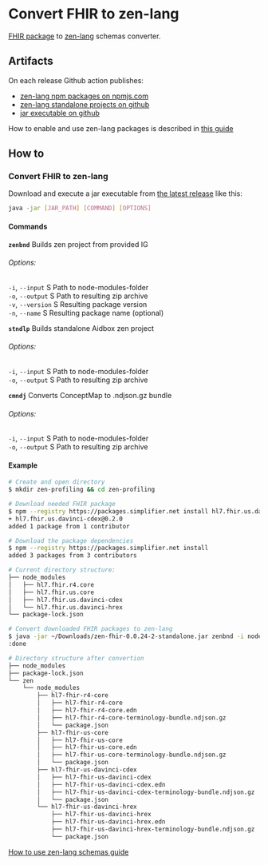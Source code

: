 <!---
Input:
- FHIR npm package (simplifier.net repo)

Output:
- zen-lang npm package (npmjs.com)
- zen-lang package as Aidbox standalone project (zip, github release)
- Executable (jar, github release)

TODO: Convert zen-lang to FHIR
-->
# Convert FHIR to zen-lang
[FHIR package](https://registry.fhir.org/learn) to [zen-lang](https://github.com/zen-lang/zen) schemas converter.

## Artifacts
On each release Github action publishes:
- [zen-lang npm packages on npmjs.com](https://www.npmjs.com/search?q=%40zen-lang%2F)
- [zen-lang standalone projects on github](https://github.com/zen-lang/fhir/releases)
- [jar executable on github](https://github.com/zen-lang/fhir/releases)

How to enable and use zen-lang packages is described in [this guide](https://docs.aidbox.app/profiling/draft-profiling-with-zen-lang)

## How to

### Convert FHIR to zen-lang

Download and execute a jar executable from [the latest release](https://github.com/zen-lang/fhir/releases) like this:
```bash
java -jar [JAR_PATH] [COMMAND] [OPTIONS]
```
  
  #### Commands
  **`zenbnd`**               Builds zen project from provided IG
  ###### Options:
   `-i`, `--input` S    Path to node-modules-folder\
   `-o`, `--output` S   Path to resulting zip archive\
   `-v`, `--version` S  Resulting package version\
   `-n`, `--name` S     Resulting package name (optional)
   
  **`stndlp`**               Builds standalone Aidbox zen project
  ###### Options:
   `-i`, `--input` S   Path to node-modules-folder\
   `-o`, `--output` S  Path to resulting zip archive
   
  **`cmndj`**                Converts ConceptMap to .ndjson.gz bundle
  ###### Options:
   `-i`, `--input` S   Path to node-modules-folder\
   `-o`, `--output` S  Path to resulting zip archive

#### Example

```bash
# Create and open directory
$ mkdir zen-profiling && cd zen-profiling

# Download needed FHIR package
$ npm --registry https://packages.simplifier.net install hl7.fhir.us.davinci-cdex@latest                                
+ hl7.fhir.us.davinci-cdex@0.2.0
added 1 package from 1 contributor

# Download the package dependencies
$ npm --registry https://packages.simplifier.net install                                                                 
added 3 packages from 3 contributors

# Current directory structure:
├── node_modules
│   ├── hl7.fhir.r4.core
│   ├── hl7.fhir.us.core
│   ├── hl7.fhir.us.davinci-cdex
│   └── hl7.fhir.us.davinci-hrex
└── package-lock.json

# Convert downloaded FHIR packages to zen-lang
$ java -jar ~/Downloads/zen-fhir-0.0.24-2-standalone.jar zenbnd -i node_modules -o zen/node_modules -v 0.1.0   
:done

# Directory structure after convertion
├── node_modules
├── package-lock.json
└── zen
    └── node_modules
        ├── hl7-fhir-r4-core
        │   ├── hl7-fhir-r4-core
        │   ├── hl7-fhir-r4-core.edn
        │   ├── hl7-fhir-r4-core-terminology-bundle.ndjson.gz
        │   └── package.json
        ├── hl7-fhir-us-core
        │   ├── hl7-fhir-us-core
        │   ├── hl7-fhir-us-core.edn
        │   ├── hl7-fhir-us-core-terminology-bundle.ndjson.gz
        │   └── package.json
        ├── hl7-fhir-us-davinci-cdex
        │   ├── hl7-fhir-us-davinci-cdex
        │   ├── hl7-fhir-us-davinci-cdex.edn
        │   ├── hl7-fhir-us-davinci-cdex-terminology-bundle.ndjson.gz
        │   └── package.json
        └── hl7-fhir-us-davinci-hrex
            ├── hl7-fhir-us-davinci-hrex
            ├── hl7-fhir-us-davinci-hrex.edn
            ├── hl7-fhir-us-davinci-hrex-terminology-bundle.ndjson.gz
            └── package.json
```
[How to use zen-lang schemas guide](https://docs.aidbox.app/profiling/draft-profiling-with-zen-lang)

<!---
### Convert zen-lang to FHIR
TBD
-->
